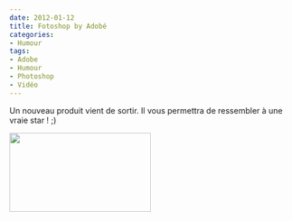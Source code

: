 ```yaml
---
date: 2012-01-12
title: Fotoshop by Adobé
categories:
- Humour
tags:
- Adobe
- Humour
- Photoshop
- Vidéo
---
```

Un nouveau produit vient de sortir. Il vous permettra de ressembler à une vraie star ! ;)<!--more-->

<a href="https://dlgjp9x71cipk.cloudfront.net/2012/01/fotoshop-adobe-beauty-regimen-parody.jpg"><img class="alignnone size-medium wp-image-5182" title="fotoshop-adobe-beauty-regimen-parody" src="https://dlgjp9x71cipk.cloudfront.net/2012/01/fotoshop-adobe-beauty-regimen-parody-250x140.jpg" alt="" width="250" height="140" /></a>
